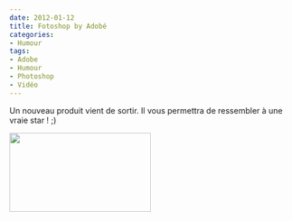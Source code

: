 ```yaml
---
date: 2012-01-12
title: Fotoshop by Adobé
categories:
- Humour
tags:
- Adobe
- Humour
- Photoshop
- Vidéo
---
```

Un nouveau produit vient de sortir. Il vous permettra de ressembler à une vraie star ! ;)<!--more-->

<a href="https://dlgjp9x71cipk.cloudfront.net/2012/01/fotoshop-adobe-beauty-regimen-parody.jpg"><img class="alignnone size-medium wp-image-5182" title="fotoshop-adobe-beauty-regimen-parody" src="https://dlgjp9x71cipk.cloudfront.net/2012/01/fotoshop-adobe-beauty-regimen-parody-250x140.jpg" alt="" width="250" height="140" /></a>
